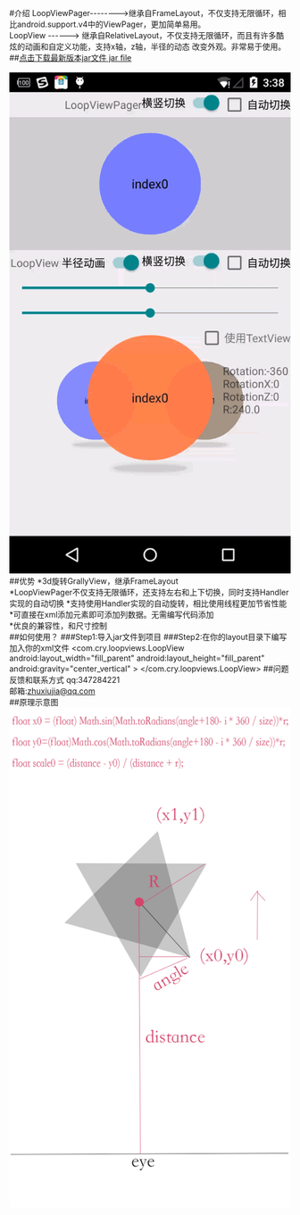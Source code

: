 #介绍
LoopViewPager-------->继承自FrameLayout，不仅支持无限循环，相比android.support.v4中的ViewPager，更加简单易用。<br />
LoopView     ------> 继承自RelativeLayout，不仅支持无限循环，而且有许多酷炫的动画和自定义功能，支持x轴，z轴，半径的动态 改变外观。非常易于使用。<br />
##[点击下载最新版本jar文件   jar file](https://github.com/zhuxiujia/LoopView/blob/master/loopview-1.4.4.jar?raw=true)<br />
<br />
![image](demo.gif)
##优势
*3d旋转GrallyView，继承FrameLayout<br />
*LoopViewPager不仅支持无限循环，还支持左右和上下切换，同时支持Handler实现的自动切换
*支持使用Handler实现的自动旋转，相比使用线程更加节省性能<br />
*可直接在xml添加元素即可添加列数据。无需编写代码添加<br />
*优良的兼容性，和尺寸控制<br />
##如何使用？
###Step1:导入jar文件到项目
###Step2:在你的layout目录下编写加入你的xml文件
        <com.cry.loopviews.LoopView
        android:layout_width="fill_parent"
        android:layout_height="fill_parent"
        android:gravity="center_vertical"
        >
              <!--此处添加你的任意View或者layout元素 -->
        <ImageView
        android:layout_width="200dp"
        android:layout_height="200dp"
        android:src="@drawable/ic_launcher"    
        />
              <!-- 可以包裹任意多的view 和layout -->
        </com.cry.loopviews.LoopView>
##问题反馈和联系方式
qq:347284221<br />
邮箱:zhuxiujia@qq.com<br />
##原理示意图
![ABC](hao.png)